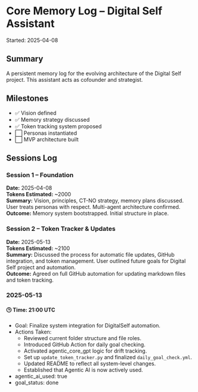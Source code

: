 # Core Memory Log – Digital Self Assistant
Started: 2025-04-08

## Summary
A persistent memory log for the evolving architecture of the Digital Self project. This assistant acts as cofounder and strategist.

## Milestones
- ✅ Vision defined
- ✅ Memory strategy discussed
- ✅ Token tracking system proposed
- ⬜️ Personas instantiated
- ⬜️ MVP architecture built

## Sessions Log

### Session 1 – Foundation
**Date:** 2025-04-08  
**Tokens Estimated:** ~2000  
**Summary:** Vision, principles, CT-NO strategy, memory plans discussed. User treats personas with respect. Multi-agent architecture confirmed.  
**Outcome:** Memory system bootstrapped. Initial structure in place.

### Session 2 – Token Tracker & Updates
**Date:** 2025-05-13  
**Tokens Estimated:** ~2100  
**Summary:** Discussed the process for automatic file updates, GitHub integration, and token management. User outlined future goals for Digital Self project and automation.  
**Outcome:** Agreed on full GitHub automation for updating markdown files and token tracking.

### 2025-05-13

#### 🕒 Time: 21:00 UTC
- Goal: Finalize system integration for DigitalSelf automation.
- Actions Taken:
  - Reviewed current folder structure and file roles.
  - Introduced GitHub Action for daily goal checking.
  - Activated agentic_core_gpt logic for drift tracking.
  - Set up `update_token_tracker.py` and finalized `daily_goal_check.yml`.
  - Updated README to reflect all system-level changes.
  - Established that Agentic AI is now actively used.
- agentic_ai_used: true
- goal_status: done
